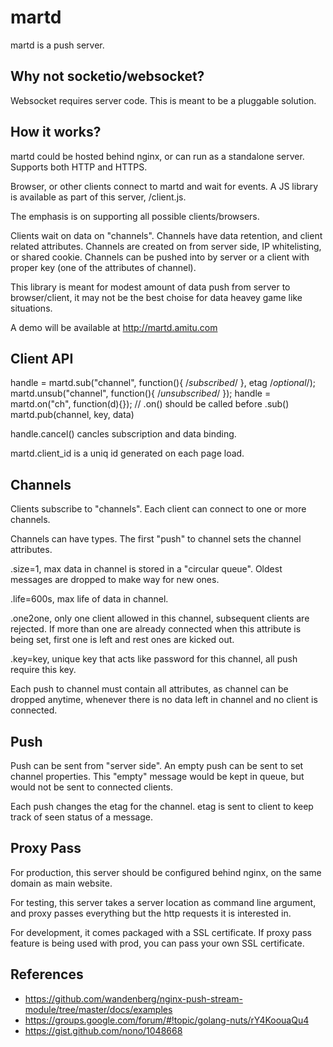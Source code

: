 martd
=====


martd is a push server.






## Why not socketio/websocket?


Websocket requires server code. This is meant to be a pluggable solution.






## How it works?


martd could be hosted behind nginx, or can run as a standalone server. 
Supports both HTTP and HTTPS.

Browser, or other clients connect to martd and wait for events. A JS library
is available as part of this server, /client.js.

The emphasis is on supporting all possible clients/browsers.

Clients wait on data on "channels". Channels have data retention, and client
related attributes. Channels are created on from server side, IP whitelisting,
or shared cookie. Channels can be pushed into by server or a client with proper
key (one of the attributes of channel).

This library is meant for modest amount of data push from server to 
browser/client, it may not be the best choise for data heavey game like 
situations.

A demo will be available at http://martd.amitu.com






## Client API


handle = martd.sub("channel", function(){ /*subscribed*/ }, etag /*optional*/);
martd.unsub("channel", function(){ /*unsubscribed*/ });
handle = martd.on("ch", function(d){}); // .on() should be called before .sub()
martd.pub(channel, key, data)

handle.cancel() cancles subscription and data binding.

martd.client_id is a uniq id generated on each page load.







## Channels


Clients subscribe to "channels". Each client can connect to one or more 
channels.

Channels can have types. The first "push" to channel sets the channel 
attributes.

.size=1, max data in channel is stored in a "circular queue". Oldest messages
         are dropped to make way for new ones.

.life=600s, max life of data in channel.

.one2one, only one client allowed in this channel, subsequent clients are 
         rejected. If more than one are already connected when this attribute is
         being set, first one is left and rest ones are kicked out.

.key=key, unique key that acts like password for this channel, all push require
         this key.

Each push to channel must contain all attributes, as channel can be dropped 
anytime, whenever there is no data left in channel and no client is connected.






## Push


Push can be sent from "server side". An empty push can be sent to set channel
properties. This "empty" message would be kept in queue, but would not be sent
to connected clients.

Each push changes the etag for the channel. etag is sent to client to keep track
of seen status of a message.






## Proxy Pass


For production, this server should be configured behind nginx, on the same 
domain as main website.

For testing, this server takes a server location as command line argument, and
proxy passes everything but the http requests it is interested in.

For development, it comes packaged with a SSL certificate. If proxy pass feature
is being used with prod, you can pass your own SSL certificate.


## References

- https://github.com/wandenberg/nginx-push-stream-module/tree/master/docs/examples
- https://groups.google.com/forum/#!topic/golang-nuts/rY4KoouaQu4
- https://gist.github.com/nono/1048668
